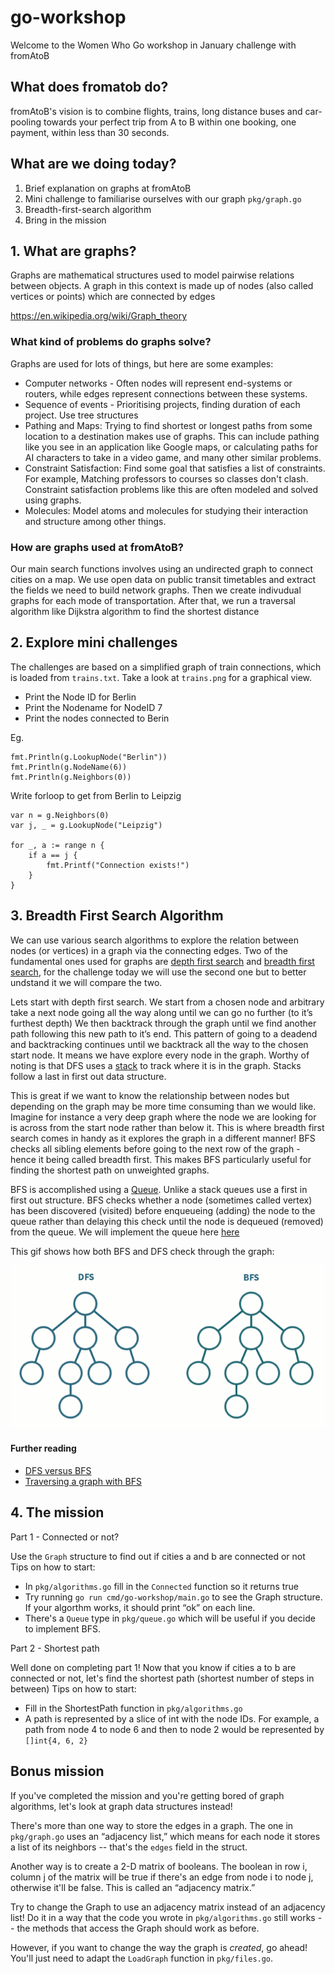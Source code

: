 # go-workshop

Welcome to the Women Who Go workshop in January challenge with fromAtoB

## What does fromatob do?

fromAtoB's vision is to combine flights, trains, long distance buses and car-pooling towards your perfect trip from A to B within one booking, one payment, within less than 30 seconds.


## What are we doing today?

1. Brief explanation on graphs at fromAtoB
2. Mini challenge to familiarise ourselves with our graph `pkg/graph.go`
3. Breadth-first-search algorithm
4. Bring in the mission


## 1. What are graphs?

Graphs are mathematical structures used to model pairwise relations between objects. A graph in this context is made up of nodes (also called vertices or points) which are connected by edges

https://en.wikipedia.org/wiki/Graph_theory


### What kind of problems do graphs solve?

Graphs are used for lots of things, but here are some examples:

- Computer networks - Often nodes will represent end-systems or routers, while edges represent connections between these systems.
- Sequence of events - Prioritising projects, finding duration of each project. Use tree structures
- Pathing and Maps: Trying to find shortest or longest paths from some location to a destination makes use of graphs. This can include pathing like you see in an application like Google maps, or calculating paths for AI characters to take in a video game, and many other similar problems.
- Constraint Satisfaction: Find some goal that satisfies a list of constraints. For example, Matching professors to courses so classes don't clash. Constraint satisfaction problems like this are often modeled and solved using graphs.
- Molecules: Model atoms and molecules for studying their interaction and structure among other things.

### How are graphs used at fromAtoB?

Our main search functions involves using an undirected graph to connect cities on a map.
We use open data on public transit timetables and extract the fields we need to build network graphs. Then we create indivudual graphs for each mode of transportation. After that, we run a traversal algorithm like Dijkstra algorithm to find the shortest distance


## 2. Explore mini challenges

The challenges are based on a simplified graph of train connections, which is loaded from `trains.txt`. Take a look at `trains.png` for a graphical view.

- Print the Node ID for Berlin
- Print the Nodename for NodeID 7
- Print the nodes connected to Berin

Eg.

    fmt.Println(g.LookupNode("Berlin"))
    fmt.Println(g.NodeName(6))
    fmt.Println(g.Neighbors(0))

Write forloop to get from Berlin to Leipzig

    var n = g.Neighbors(0)
    var j, _ = g.LookupNode("Leipzig")

    for _, a := range n {
        if a == j {
            fmt.Printf("Connection exists!")
        }
    }

## 3. Breadth First Search Algorithm

We can use various search algorithms to explore the relation between nodes (or vertices) in a graph via the connecting edges. Two of the fundamental ones used for graphs
are [depth first search](https://en.wikipedia.org/wiki/Depth-first_search) and [breadth first search](https://en.wikipedia.org/wiki/Breadth-first_search), for the challenge today we will use the second one but to better undstand it we will compare the two.

Lets start with depth first search. We start from a chosen node and arbitrary take a next node going all the way along until we can go no further (to it’s furthest depth) We then backtrack through the graph until we find another path following this new path to it’s end. This pattern of going to a deadend and backtracking continues until we backtrack all the way to the chosen start node. It means we have explore every node in the graph. Worthy of noting is that DFS uses a [stack](https://en.wikipedia.org/wiki/Stack_(abstract_data_type)) to track where it is in the graph. Stacks follow a last in first out data structure.

This is great if we want to know the relationship between nodes but depending on the graph may be more time consuming than we would like. Imagine for instance a very deep graph where the node we are looking for is across from the start node rather than below it. This is where breadth first search comes in handy as it explores the graph in a different manner! BFS checks all sibling elements before going to the next row of the graph - hence it being called breadth first. This makes BFS particularly useful for finding the shortest path on unweighted graphs.

BFS is accomplished using a [Queue](https://en.wikipedia.org/wiki/Queue_(abstract_data_type)). Unlike a stack queues use a first in first out structure. BFS checks whether a node (sometimes called vertex) has been discovered (visited) before enqueueing (adding) the node to the queue rather than delaying this check until the node is dequeued (removed) from the queue. We will implement the queue here [here](/pkg/queue.go)

This gif shows how both BFS and DFS check through the graph:

![alt-text](/dfsvsbfs.gif)

#### Further reading

- [DFS versus BFS](https://medium.com/@kenny.hom27/breadth-first-vs-depth-first-tree-traversal-in-javascript-48df2ebfc6d1)
- [Traversing a graph with BFS](https://medium.com/basecs/going-broad-in-a-graph-bfs-traversal-959bd1a09255)

## 4. The mission

Part 1 - Connected or not?

Use the `Graph` structure to find out if cities a and b are connected or not
Tips on how to start:
- In `pkg/algorithms.go` fill in the `Connected` function so it returns true
- Try running `go run cmd/go-workshop/main.go` to see the Graph structure. If your algorthm works, it should print “ok” on each line.
- There's a `Queue` type in `pkg/queue.go` which will be useful if you decide to implement BFS.

Part 2 - Shortest path

Well done on completing part 1! Now that you know if cities a to b are connected or not, let's find the shortest path (shortest number of steps in between)
Tips on how to start:
- Fill in the ShortestPath function in `pkg/algorithms.go`
- A path is represented by a slice of int with the node IDs. For example, a path from node 4 to node 6 and then to node 2 would be represented by `[]int{4, 6, 2}`


## Bonus mission

If you've completed the mission and you're getting bored of graph algorithms, let's look at graph data structures instead!

There's more than one way to store the edges in a graph. The one in `pkg/graph.go` uses an “adjacency list,” which means for each node it stores a list of its neighbors -- that's the `edges` field in the struct.

Another way is to create a 2-D matrix of booleans. The boolean in row i, column j of the matrix will be true if there's an edge from node i to node j, otherwise it'll be false. This is called an “adjacency matrix.”

Try to change the Graph to use an adjacency matrix instead of an adjacency list! Do it in a way that the code you wrote in `pkg/algorithms.go` still works -- the methods that access the Graph should work as before.

However, if you want to change the way the graph is *created*, go ahead! You'll just need to adapt the `LoadGraph` function in `pkg/files.go`.
